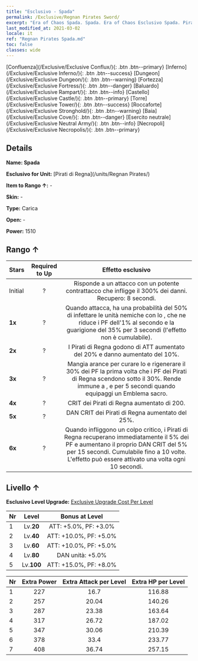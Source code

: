 ```yaml
---
title: "Esclusivo - Spada"
permalink: /Exclusive/Regnan Pirates Sword/
excerpt: "Era of Chaos Spada. Spada. Era of Chaos Esclusivo Spada. Pirati di Regna Esclusivo."
last_modified_at: 2021-03-02
locale: it
ref: "Regnan Pirates Spada.md"
toc: false
classes: wide
---
```

 [Confluenza](/Exclusive/Exclusive Conflux/){: .btn .btn--primary} [Inferno](/Exclusive/Exclusive Inferno/){: .btn .btn--success} [Dungeon](/Exclusive/Exclusive Dungeon/){: .btn .btn--warning} [Fortezza](/Exclusive/Exclusive Fortress/){: .btn .btn--danger} [Baluardo](/Exclusive/Exclusive Rampart/){: .btn .btn--info} [Castello](/Exclusive/Exclusive Castle/){: .btn .btn--primary} [Torre](/Exclusive/Exclusive Tower/){: .btn .btn--success} [Roccaforte](/Exclusive/Exclusive Stronghold/){: .btn .btn--warning} [Baia](/Exclusive/Exclusive Cove/){: .btn .btn--danger} [Esercito neutrale](/Exclusive/Exclusive Neutral Army/){: .btn .btn--info} [Necropoli](/Exclusive/Exclusive Necropolis/){: .btn .btn--primary} 

## Details
 **Name: Spada** 

 **Esclusivo for Unit:** [Pirati di Regna](/units/Regnan Pirates/) 

 **Item to Rango ↑:** -

 **Skin:** -

 **Type:** Carica

 **Open:** -

 **Power:** 1510

## Rango ↑

  |     Stars    |  Required to Up | Effetto esclusivo |
  |:-------------|:---------------:|:---------------:|
  |  Initial  | ? | Risponde a un attacco con un potente contrattacco che infligge il 300% dei danni. Recupero: 8 secondi. |
  | **1x** <i class="fas fa-star"/> | ? | Quando attacca, ha una probabilità del 50% di infettare le unità nemiche con lo <Scorbuto>, che ne riduce i PF dell'1% al secondo e la guarigione del 35% per 3 secondi (l'effetto non è cumulabile). |
  | **2x** <i class="fas fa-star"/> | ? | I Pirati di Regna godono di ATT aumentato del 20% e danno aumentato del 10%. |
  | **3x** <i class="fas fa-star"/> | ? | Mangia arance per curare lo <Scorbuto> e rigenerare il 30% dei PF la prima volta che i PF dei Pirati di Regna scendono sotto il 30%. Rende immune a <Stordimento>, <Pietrificazione> e <Silenzio> per 5 secondi quando equipaggi un Emblema sacro. |
  | **4x** <i class="fas fa-star"/> | ? | CRIT dei Pirati di Regna aumentato di 200. |
  | **5x** <i class="fas fa-star"/> | ? | DAN CRIT dei Pirati di Regna aumentato del 25%. |
  | **6x** <i class="fas fa-star"/> | ? | Quando infliggono un colpo critico, i Pirati di Regna recuperano immediatamente il 5% dei PF e aumentano il proprio DAN CRIT del 5% per 15 secondi. Cumulabile fino a 10 volte. L'effetto può essere attivato una volta ogni 10 secondi. |


## Livello ↑
 **Esclusivo Level Upgrade:** [Exclusive Upgrade Cost Per Level](/Exclusive/ExclusiveUpgradeCostPerLevel/)

  |  Nr  |   Level  | Bonus at Level |
  |:-----|:--------:|:--------------:|
  | 1 | Lv.**20** | ATT: +5.0%, PF: +3.0% |
  | 2 | Lv.**40** | ATT: +10.0%, PF: +5.0% |
  | 3 | Lv.**60** | ATT: +10.0%, PF: +5.0% |
  | 4 | Lv.**80** | DAN unità: +5.0% |
  | 5 | Lv.**100** | ATT: +15.0%, PF: +8.0% |


  |  Nr  |  Extra Power | Extra Attack per Level | Extra HP per Level |
  |:-----|:--------:|:--------:|:--------:|
  | 1 | 227 | 16.7 | 116.88 |
  | 2 | 257 | 20.04 | 140.26 |
  | 3 | 287 | 23.38 | 163.64 |
  | 4 | 317 | 26.72 | 187.02 |
  | 5 | 347 | 30.06 | 210.39 |
  | 6 | 378 | 33.4 | 233.77 |
  | 7 | 408 | 36.74 | 257.15 |


